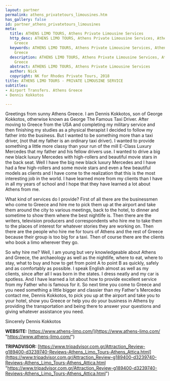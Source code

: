 ```yaml
---
layout: partner
permalink: athens_privatetours_limousines.htm
has_gallery: false
id: partner_athens_privatetours_limousines
meta:
  title: ATHENS LIMO TOURS, Athens Private Limousine Services
  http_desc: ATHENS LIMO TOURS, Athens Private Limousine Services, Athens Limo Transfers.
    Greece
  keywords: ATHENS LIMO TOURS, Athens Private Limousine Services, Athens Limo Transfers.
    Greece
  description: ATHENS LIMO TOURS, Athens Private Limousine Services, Athens Limo Transfers.
    Greece
  abstract: ATHENS LIMO TOURS, Athens Private Limousine Services
  author: Nick
  copyright: NK for Rhodes Private Tours, 2018
title: ATHENS LIMO TOURS - PRIVATE LIMOUSINE SERVICE
subtitles:
- Airport Transfers. Athens Greece
- Dennis Kokkotos

---
```

Greetings from sunny Athens Greece. I am Dennis Kokkotos, son of George Kokkotos, otherwise known as George The Famous Taxi Driver. After moving to Greece from the USA and completing my military service and then finishing my studies as a physical therapist I decided to follow my father into the business. But I wanted to be something more than a taxi driver, (not that my father is an ordinary taxi driver). I wanted to provide something a little more classy than your run of the mill E-Class Luxury Mercedes that my father and his fellow drivers use. I wanted to drive a big new black luxury Mercedes with high-rollers and beautiful movie stars in the back seat. Well I have the big new black luxury Mercedes and I have had a few high-rollers and some movie stars and even a few beautiful models as clients and I have come to the realization that this is the most interesting job in the world. I have learned more from my clients than I have in all my years of school and I hope that they have learned a lot about Athens from me.

What kind of services do I provide? First of all there are the businessmen who come to Greece and hire me to pick them up at the airport and take them around the city to various meetings, back to the hotel, to dinner and sometime to show them where the best nightlife is. Then there are the writers, television producers and correspondents who hire me to take them to the places of interest for whatever stories they are working on. Then there are the people who hire me for tours of Athens and the rest of Greece because their group is too big for a taxi. Then of course there are the clients who book a limo wherever they go.

So why hire me? Well, I am young but very knowledgeable about Athens and Greece, the archaeology as well as the nightlife, where to eat, where to stay, what to buy and how to get from point A to point B as quickly, safely and as comfortably as possible. I speak English almost as well as my clients, since after all I was born in the states. I dress neatly and my car is spotless. And I have learned a lot about how to provide excellent service from my Father who is famous for it. So next time you come to Greece and you need something a little bigger and classier than my Father's Mercedes contact me, Dennis Kokkotos, to pick you up at the airport and take you to your hotel, show you Greece or help you do your business in Athens by providing the transportation and being there to answer your questions and giving whatever assistance you need.

Sincerely Dennis Kokkotos

**WEBSITE:**  [https://www.athens-limo.com/](https://www.athens-limo.com/ "https://www.athens-limo.com/")

**TRIPADVISOR:** [https://www.tripadvisor.com.gr/Attraction_Review-g189400-d3239740-Reviews-Athens_Limo_Tours-Athens_Attica.html](https://www.tripadvisor.com.gr/Attraction_Review-g189400-d3239740-Reviews-Athens_Limo_Tours-Athens_Attica.html "https://www.tripadvisor.com.gr/Attraction_Review-g189400-d3239740-Reviews-Athens_Limo_Tours-Athens_Attica.html")